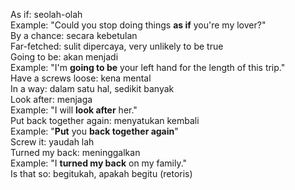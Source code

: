 As if: seolah-olah  
	Example: "Could you stop doing things **as if** you're my lover?"  
By a chance: secara kebetulan  
Far-fetched: sulit dipercaya, very unlikely to be true  
Going to be: akan menjadi  
	Example: "I'm **going to be** your left hand for the length of this trip."  
Have a screws loose: kena mental  
In a way: dalam satu hal, sedikit banyak  
Look after: menjaga  
	Example: "I will **look after** her."  
Put back together again: menyatukan kembali  
	Example: "**Put** you **back together again**"  
Screw it: yaudah lah  
Turned my back: meninggalkan  
	Example: "I **turned my back** on my family."  
Is that so: begitukah, apakah begitu (retoris)